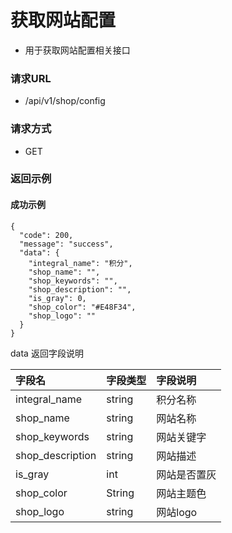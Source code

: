 # 获取网站配置

* 用于获取网站配置相关接口

### 请求URL

* /api/v1/shop/config

### 请求方式
* GET

### 返回示例

#### 成功示例
```
{
  "code": 200,
  "message": "success",
  "data": {
    "integral_name": "积分",
    "shop_name": "",
    "shop_keywords": "",
    "shop_description": "",
    "is_gray": 0,
    "shop_color": "#E48F34",
    "shop_logo": ""
  }
}
```

data 返回字段说明

| 字段名              | 字段类型   | 字段说明   |
|:-----------------|:-------|:-------|
| integral_name    | string | 积分名称   |
| shop_name        | string | 网站名称   |
| shop_keywords    | string | 网站关键字  |
| shop_description | string | 网站描述   |
| is_gray          | int    | 网站是否置灰 |
| shop_color       | String | 网站主题色  |
| shop_logo        | string | 网站logo |
